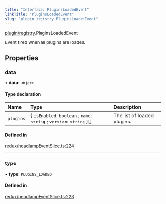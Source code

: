 ```yaml
---
title: "Interface: PluginsLoadedEvent"
linkTitle: "PluginsLoadedEvent"
slug: "plugin_registry.PluginsLoadedEvent"
---
```


[plugin/registry](../modules/plugin_registry.md).PluginsLoadedEvent

Event fired when all plugins are loaded.

## Properties

### data

• **data**: `Object`

#### Type declaration

| Name | Type | Description |
| :------ | :------ | :------ |
| `plugins` | { `isEnabled`: `boolean` ; `name`: `string` ; `version`: `string`  }[] | The list of loaded plugins. |

#### Defined in

[redux/headlampEventSlice.ts:224](https://github.com/headlamp-k8s/headlamp/blob/e3b4c5c7/frontend/src/redux/headlampEventSlice.ts#L224)

___

### type

• **type**: `PLUGINS_LOADED`

#### Defined in

[redux/headlampEventSlice.ts:223](https://github.com/headlamp-k8s/headlamp/blob/e3b4c5c7/frontend/src/redux/headlampEventSlice.ts#L223)
